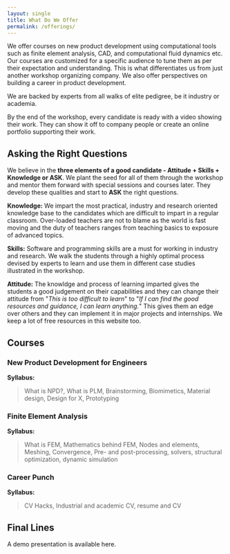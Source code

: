 ```yaml
---
layout: single
title: What Do We Offer
permalink: /offerings/
---
```


We offer courses on new product development using computational tools such as finite element analysis, CAD, and computational fluid dynamics etc. Our courses are customized for a specific audience to tune them as per their expectation and understanding. This is what differentiates us from just another workshop organizing company. We also offer perspectives on building a career in product development.

We are backed by experts from all walks of elite pedigree, be it industry or academia. 

By the end of the workshop, every candidate is ready with a video showing their work. They can show it off to company people or create an online portfolio supporting their work.

## Asking the Right Questions

We believe in the **three elements of a good candidate - Attitude + Skills + Knowledge or ASK**. We plant the seed for all of them through the workshop and mentor them forward with special sessions and courses later. They develop these qualities and start to **ASK** the right questions.

**Knowledge:** We impart the most practical, industry and research oriented knowledge base to the candidates which are difficult to impart in a regular classroom. Over-loaded teachers are not to blame as the world is fast moving and the duty of teachers ranges from teaching basics to exposure of advanced topics. 

**Skills:** Software and programming skills are a must for working in industry and research. We walk the students through a highly optimal process devised by experts to learn and use them in different case studies illustrated in the workshop.

**Attitude:** The knowldge and process of learning imparted gives the students a good judgement on their capabilities and they can change their attitude from "*This is too difficult to learn*" to "*If I can find the good resources and guidance, I can learn anything.*" This gives them an edge over others and they can implement it in major projects and internships. We keep a lot of free resources in this website too.

## Courses

### New Product Development for Engineers
**Syllabus:**

> What is NPD?, What is PLM, Brainstorming, Biomimetics, Material design, Design for X, Prototyping

### Finite Element Analysis
**Syllabus:**

> What is FEM, Mathematics behind FEM, Nodes and elements, Meshing, Convergence, Pre- and post-processing, solvers, structural optimization, dynamic simulation

### Career Punch
**Syllabus:**

> CV Hacks, Industrial and academic CV, resume and CV

## Final Lines

A demo presentation is available here.
